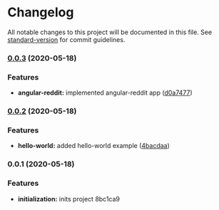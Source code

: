 # Changelog

All notable changes to this project will be documented in this file. See [standard-version](https://github.com/conventional-changelog/standard-version) for commit guidelines.

### [0.0.3](https://github.com/adriloma/ng-book/compare/v0.0.2...v0.0.3) (2020-05-18)


### Features

* **angular-reddit:** implemented angular-reddit app ([d0a7477](https://github.com/adriloma/ng-book/commit/d0a7477c89c4d8165ae4a5414ce189b4186e7078))

### [0.0.2](https://github.com/adriloma/ng-book/compare/v0.0.1...v0.0.2) (2020-05-18)


### Features

* **hello-world:** added hello-world example ([4bacdaa](https://github.com/adriloma/ng-book/commit/4bacdaa1ab84694e4cbbad0aad3b0a9cf5accf51))

### 0.0.1 (2020-05-18)


### Features

* **initialization:** inits project 8bc1ca9

